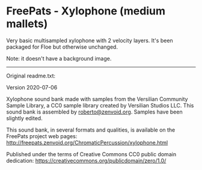# FreePats - Xylophone (medium mallets)

Very basic multisampled xylophone with 2 velocity layers. It's been packaged for Floe but otherwise unchanged.

Note: it doesn't have a background image.

---

Original readme.txt:

Version 2020-07-06

Xylophone sound bank made with samples from the Versilian Community Sample
Library, a CC0 sample library created by Versilian Studios LLC. This sound
bank is assembled by roberto@zenvoid.org. Samples have been slightly edited.

This sound bank, in several formats and qualities, is available on the
FreePats project web pages:
http://freepats.zenvoid.org/ChromaticPercussion/xylophone.html


Published under the terms of Creative Commons CC0 public domain dedication:
https://creativecommons.org/publicdomain/zero/1.0/

